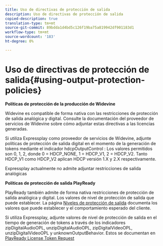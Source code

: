 ```yaml
---
title: Uso de directivas de protección de salida
description: Uso de directivas de protección de salida
copied-description: true
translation-type: tm+mt
source-git-commit: 89bdda1d4bd5c126f19ba75a819942df901183d1
workflow-type: tm+mt
source-wordcount: '183'
ht-degree: 0%

---
```



# Uso de directivas de protección de salida{#using-output-protection-policies}

**Políticas de protección de la producción de Widevine**

Widevine es compatible de forma nativa con las restricciones de protección de salida analógica y digital. Consulte la documentación del proveedor de servicios de Widevine sobre cómo adjuntar estas directivas a las licencias generadas.

Si utiliza Expressplay como proveedor de servicios de Widevine, adjunte políticas de protección de salida digital en el momento de la generación de tokens mediante el indicador hdcpOutputControl :
Los valores permitidos son 0, 1, 2, donde 0 = HDCP_NONE, 1 = HDCP_V1, 2 = HDCP_V2. Tanto HDCP_V1 como HDCP_V2 aplican HDCP versión 1.X y 2.X respectivamente.

Expressplay actualmente no admite adjuntar restricciones de salida analógicas

**Políticas de protección de salida PlayReady**

PlayReady también admite de forma nativa restricciones de protección de salida analógica y digital. Los valores de nivel de protección de salida que puede establecer. La página [Niveles de protección de salida](https://msdn.microsoft.com/en-us/library/dn468831.aspx) documenta los valores que puede establecer y el comportamiento esperado del cliente.

Si utiliza Expressplay, adjunte valores de nivel de protección de salida en el tiempo de generación de tokens a través de los indicadores zipDigitalAudioOPL, unzipDigitalAudioOPL, zipDigitalVideoOPL, unzipDigitalVideoOPL y unknownOutputBehavior. Estos se documentan en [PlayReady License Token Request](https://www.expressplay.com/developer/restapi/#playready-license-token-request)

